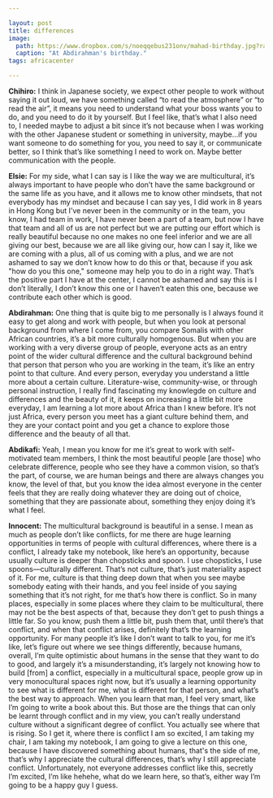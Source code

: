 ```yaml
---

layout: post
title: differences
image:
  path: https://www.dropbox.com/s/noeqqebus231onv/mahad-birthday.jpg?raw=1
  caption: "At Abdirahman's birthday."
tags: africacenter

---
```


**Chihiro:** I think in Japanese society, we expect other people to work without saying it out loud, we have something called “to read the atmosphere” or “to read the air”, it means you need to understand what your boss wants you to do, and you need to do it by yourself. But I feel like, that’s what I also need to, I needed maybe to adjust a bit since it’s not because when I was working with the other Japanese student or something in university, maybe…if you want someone to do something for you, you need to say it, or communicate better, so I think that’s like something I need to work on. Maybe better communication with the people. 

**Elsie:** For my side, what I can say is I like the way we are multicultural, it’s always important to have people who don’t have the same background or the same life as you have, and it allows me to know other mindsets, that not everybody has my mindset and because I can say yes, I did work in 8 years in Hong Kong but I’ve never been in the community or in the team, you know, I had team in work, I have never been a part of a team, but now I have that team and all of us are not perfect but we are putting our effort which is really beautiful because no one makes no one feel inferior and we are all giving our best, because we are all like giving our, how can I say it, like we are coming with a plus, all of us coming with a plus, and we are not ashamed to say we don’t know how to do this or that, because if you ask "how do you this one," someone may help you to do in a right way. That’s the positive part I have at the center, I cannot be ashamed and say this is I don’t literally, I don’t know this one or I haven’t eaten this one, because we contribute each other which is good. 

**Abdirahman:** One thing that is quite big to me personally is I always found it easy to get along and work with people, but when you look at personal background from where I come from, you compare Somalis with other African countries, it’s a bit more culturally homogenous. But when you are working with a very diverse group of people, everyone acts as an entry point of the wider cultural difference and the cultural background behind that person that person who you are working in the team, it’s like an entry point to that culture. And every person, everyday you understand a little more about a certain culture. Literature-wise, community-wise, or through personal instruction, I really find fascinating my knowlegde on culture and differences and the beauty of it, it keeps on increasing a little bit more everyday, I am learning a lot more about Africa than I knew before. It’s not just Africa, every person you meet has a giant culture behind them, and they are your contact point and you get a chance to explore those difference and the beauty of all that.  

**Abdikafi:** Yeah, I mean you know for me it’s great to work with self-motivated team members, I think the most beautiful people [are those] who celebrate difference, people who see they have a common vision, so that’s the part, of course, we are human beings and there are always changes you know, the level of that, but you know the idea almost everyone in the center feels that they are really doing whatever they are doing out of choice, something that they are passionate about, something they enjoy doing it’s what I feel. 

**Innocent:** The multicultural background is beautiful in a sense. I mean as much as people don’t like conflicts, for me there are huge learning opportunities in terms of people with cultural differences, where there is a conflict, I already take my notebook, like here’s an opportunity, because usually culture is deeper than chopsticks and spoon. I use chopsticks, I use spoons—culturally different. That’s not culture, that’s just materiality aspect of it. For me, culture is that thing deep down that when you see maybe somebody eating with their hands, and you feel inside of you saying something that it’s not right, for me that’s how there is conflict. So in many places, especially in some places where they claim to be multicultural, there may not be the best aspects of that, because they don’t get to push things a little far. So you know, push them a little bit, push them that, until there’s that conflict, and when that conflict arises, definitely that’s the learning opportunity. For many people it’s like I don’t want to talk to you, for me it’s like, let’s figure out where we see things differently, because humans, overall, I’m quite optimistic about humans in the sense that they want to do to good, and largely it’s a misunderstanding, it’s largely not knowing how to build [from] a conflict, especially in a multicultural space, people grow up in very monocultural spaces right now, but it’s usually a learning opportunity to see what is different for me, what is different for that person, and what’s the best way to approach. When you learn that man, I feel very smart, like I’m going to write a book about this. But those are the things that can only be learnt through conflict and in my view, you can’t really understand culture without a significant degree of conflict. You actually see where that is rising. So I get it, where there is conflict I am so excited, I am taking my chair, I am taking my notebook, I am going to give a lecture on this one, because I have discovered something about humans, that's the side of me, that’s why I appreciate the cultural differences, that’s why I still appreciate conflict. Unfortunately, not everyone addresses conflict like this, secretly I’m excited, I’m like hehehe, what do we learn here, so that’s, either way I’m going to be a happy guy I guess. 


